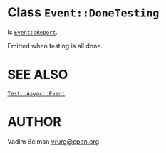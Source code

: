 Class `Event::DoneTesting`
==========================

Is [`Event::Report`](https://github.com/vrurg/raku-Test-Async/blob/v0.1.1/docs/md/Test/Async/Event/Report.md).

Emitted when testing is all done.

SEE ALSO
========

[`Test::Async::Event`](https://github.com/vrurg/raku-Test-Async/blob/v0.1.1/docs/md/Test/Async/Event.md)

AUTHOR
======

Vadim Belman <vrurg@cpan.org>

